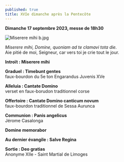 ```yaml
---
published: true
title: XVIe dimanche après la Pentecôte
---
```

**Dimanche 17 septembre 2023, messe de 18h30**

![Miserere mihi b.jpg]({{site.baseurl}}/images/Miserere%20mihi%20b.jpg)

*Miserere mihi, Domine, quoniam ad te clamavi tota die.*  
Aie pitié de moi, Seigneur, car vers toi je crie tout le jour.

**Introït : Miserere mihi**

**Graduel : Timebunt gentes**  
faux-bourdon du 5e ton Engarandus Juvenis XVe

**Alleluia : Cantate Domino**  
verset en faux-borudon traditionnel corse

**Offertoire : Cantate Domino canticum novum**  
faux-bourdon traditionnel de Sessa Aurunca

**Communion : Panis angelicus**  
Jérome Casalonga

**Domine memorabor**

**Au dernier évangile : Salve Regina**

**Sortie : Deo gratias**  
Anonyme XIIe - Saint Martial de Limoges
